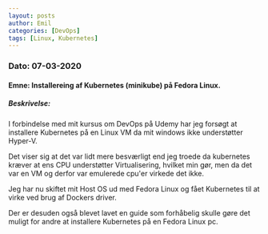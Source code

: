 ```yaml
---
layout: posts
author: Emil
categories: [DevOps]
tags: [Linux, Kubernetes]
---
```

<h3>Dato: 07-03-2020</h3>

<h4>Emne: Installereing af Kubernetes (minikube) på Fedora Linux.</h4>

<h5>Beskrivelse:</h5>

I forbindelse med mit kursus om DevOps på Udemy har jeg forsøgt at installere Kubernetes på en Linux VM da mit windows ikke understøtter Hyper-V.

Det viser sig at det var lidt mere besværligt end jeg troede da kubernetes kræver at ens CPU understøtter Virtualisering, hvilket min gør, men da det var en VM og derfor var emulerede cpu'er virkede det ikke.

Jeg har nu skiftet mit Host OS ud med Fedora Linux og fået Kubernetes til at virke ved brug af Dockers driver.

Der er desuden også blevet lavet en guide som forhåbelig skulle gøre det muligt for andre at installere Kubernetes på en Fedora Linux pc.

